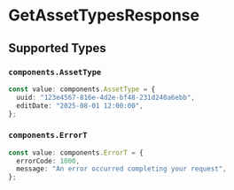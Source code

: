 # GetAssetTypesResponse


## Supported Types

### `components.AssetType`

```typescript
const value: components.AssetType = {
  uuid: "123e4567-816e-4d2e-bf48-231d240a6ebb",
  editDate: "2025-08-01 12:00:00",
};
```

### `components.ErrorT`

```typescript
const value: components.ErrorT = {
  errorCode: 1000,
  message: "An error occurred completing your request",
};
```


